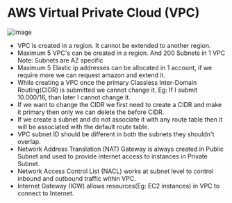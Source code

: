 # AWS Virtual Private Cloud (VPC)
![image](https://github.com/pooja-bhavani/About-AWS-services/assets/147735975/2ace1514-e8cf-4cde-82c3-5cb591615ae2)

* VPC is created in a region. It cannot be extended to another region.
* Maximum 5 VPC's can be created in a region. And 200 Subnets in 1 VPC Note: Subnets are AZ specific
* Maximum 5 Elastic ip addresses can be allocated in 1 account, if we require more we can request amazon and extend it.
* While creating a VPC once the primary Classless Inter-Domain Routing(CIDR) is submitted we cannot change it.
Eg: If I submit 10.000/16, than later I cannot change it. 
* If we want to change the CIDR we first need to create a CIDR and make it primary then only we can delete the before CIDR. 
* If we create a subnet and do not associate it with any route table then it will be associated with the default route table.
* VPC subnet ID should be different in both the subnets they shouldn't overlap.
* Network Address Translation (NAT) Gateway is always created in Public Subnet and used to provide internet access to instances in Private Subnet.
* Network Access Control List (NACL) works at subnet level to control inbound and outbound traffic within VPC.
* Internet Gateway (IGW) allows resources(Eg: EC2 instances) in VPC to connect to Internet.

